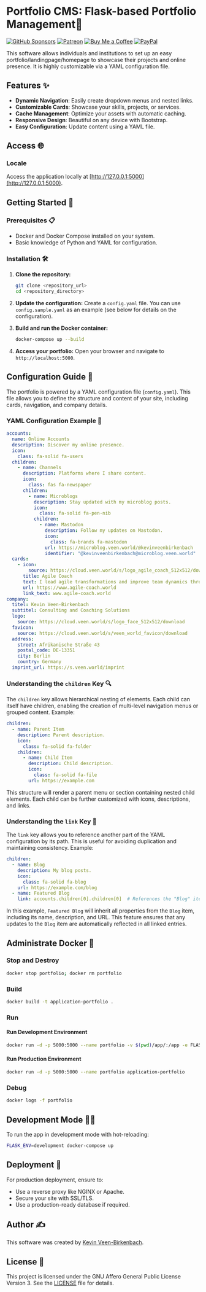 # Portfolio CMS: Flask-based Portfolio Management🚀
[![GitHub Sponsors](https://img.shields.io/badge/Sponsor-GitHub%20Sponsors-blue?logo=github)](https://github.com/sponsors/kevinveenbirkenbach) [![Patreon](https://img.shields.io/badge/Support-Patreon-orange?logo=patreon)](https://www.patreon.com/c/kevinveenbirkenbach) [![Buy Me a Coffee](https://img.shields.io/badge/Buy%20me%20a%20Coffee-Funding-yellow?logo=buymeacoffee)](https://buymeacoffee.com/kevinveenbirkenbach) [![PayPal](https://img.shields.io/badge/Donate-PayPal-blue?logo=paypal)](https://s.veen.world/paypaldonate)


This software allows individuals and institutions to set up an easy portfolio/landingpage/homepage to showcase their projects and online presence. It is highly customizable via a YAML configuration file.

## Features ✨

- **Dynamic Navigation**: Easily create dropdown menus and nested links.
- **Customizable Cards**: Showcase your skills, projects, or services.
- **Cache Management**: Optimize your assets with automatic caching.
- **Responsive Design**: Beautiful on any device with Bootstrap.
- **Easy Configuration**: Update content using a YAML file.

## Access 🌐

### Locale
Access the application locally at [http://127.0.0.1:5000](http://127.0.0.1:5000).

## Getting Started 🏁

### Prerequisites 📋

- Docker and Docker Compose installed on your system.
- Basic knowledge of Python and YAML for configuration.

### Installation 🛠️

1. **Clone the repository:**
   ```bash
   git clone <repository_url>
   cd <repository_directory>
   ```

2. **Update the configuration:**
   Create a `config.yaml` file. You can use `config.sample.yaml` as an example (see below for details on the configuration).

3. **Build and run the Docker container:**
   ```bash
   docker-compose up --build
   ```

4. **Access your portfolio:** Open your browser and navigate to `http://localhost:5000`.

## Configuration Guide 🔧

The portfolio is powered by a YAML configuration file (`config.yaml`). This file allows you to define the structure and content of your site, including cards, navigation, and company details.

### YAML Configuration Example 📄

```yaml
accounts:
  name: Online Accounts
  description: Discover my online presence.
  icon:
    class: fa-solid fa-users
  children:
    - name: Channels
      description: Platforms where I share content.
      icon:
        class: fas fa-newspaper
      children:
        - name: Microblogs
          description: Stay updated with my microblog posts.
          icon:
            class: fa-solid fa-pen-nib
          children:
            - name: Mastodon
              description: Follow my updates on Mastodon.
              icon:
                class: fa-brands fa-mastodon
              url: https://microblog.veen.world/@kevinveenbirkenbach
              identifier: "@kevinveenbirkenbach@microblog.veen.world"
  cards:
    - icon:
        source: https://cloud.veen.world/s/logo_agile_coach_512x512/download
      title: Agile Coach
      text: I lead agile transformations and improve team dynamics through Scrum and Agile Coaching.
      url: https://www.agile-coach.world
      link_text: www.agile-coach.world
company:
  titel: Kevin Veen-Birkenbach
  subtitel: Consulting and Coaching Solutions
  logo:
    source: https://cloud.veen.world/s/logo_face_512x512/download
  favicon:
    source: https://cloud.veen.world/s/veen_world_favicon/download
  address:
    street: Afrikanische Straße 43
    postal_code: DE-13351
    city: Berlin
    country: Germany
  imprint_url: https://s.veen.world/imprint
```

### Understanding the `children` Key 🔍

The `children` key allows hierarchical nesting of elements. Each child can itself have children, enabling the creation of multi-level navigation menus or grouped content. Example:

```yaml
children:
  - name: Parent Item
    description: Parent description.
    icon:
      class: fa-solid fa-folder
    children:
      - name: Child Item
        description: Child description.
        icon:
          class: fa-solid fa-file
        url: https://example.com
```

This structure will render a parent menu or section containing nested child elements. Each child can be further customized with icons, descriptions, and links.

### Understanding the `link` Key 🔗

The `link` key allows you to reference another part of the YAML configuration by its path. This is useful for avoiding duplication and maintaining consistency. Example:

```yaml
children:
  - name: Blog
    description: My blog posts.
    icon:
      class: fa-solid fa-blog
    url: https://example.com/blog
  - name: Featured Blog
    link: accounts.children[0].children[0]  # References the "Blog" item above
```

In this example, `Featured Blog` will inherit all properties from the `Blog` item, including its name, description, and URL. This feature ensures that any updates to the `Blog` item are automatically reflected in all linked entries.

## Administrate Docker 🐳

### Stop and Destroy
```bash
docker stop portfolio; docker rm portfolio
```

### Build
```bash
docker build -t application-portfolio .
```

### Run

#### Run Development Environment
```bash
docker run -d -p 5000:5000 --name portfolio -v $(pwd)/app/:/app -e FLASK_APP=app.py -e FLASK_ENV=development application-portfolio
```

#### Run Production Environment
```bash
docker run -d -p 5000:5000 --name portfolio application-portfolio
```

### Debug
```bash
docker logs -f portfolio
```

## Development Mode 🧑‍💻

To run the app in development mode with hot-reloading:

```bash
FLASK_ENV=development docker-compose up
```

## Deployment 🚢

For production deployment, ensure to:

- Use a reverse proxy like NGINX or Apache.
- Secure your site with SSL/TLS.
- Use a production-ready database if required.

## Author ✍️

This software was created by [Kevin Veen-Birkenbach](https://www.veen.world/).

## License 📜

This project is licensed under the GNU Affero General Public License Version 3. See the [LICENSE](./LICENSE) file for details.